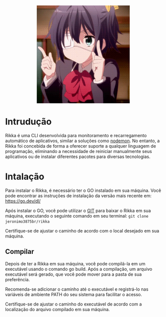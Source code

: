 <p align="center">
 <img src="https://github.com/jeronimo3875br/rikka/blob/master/assets/rikka_main.gif" alt="rikka_main" width="300"/>
</p>

# Intrudução
Rikka é uma CLI desenvolvida para monitoramento e recarregamento automático de aplicativos, similar a soluções como <a href="https://github.com/remy/nodemon">nodemon</a>. No entanto, a Rikka foi concebida de forma a oferecer suporte a qualquer linguagem de programação, eliminando a necessidade de reiniciar manualmente seus aplicativos ou de instalar diferentes pacotes para diversas tecnologias.

# Intalação
Para instalar o Rikka, é necessário ter o GO instalado em sua máquina. Você pode encontrar as instruções de instalação da versão mais recente em: https://go.dev/dl/

Após instalar o GO, você pode utilizar o <a href="https://git-scm.com/">GIT<a/> para baixar o Rikka em sua máquina, executando o seguinte comando em seu terminal: ``git clone jeronimo3875br/rikka``

Certifique-se de ajustar o caminho de acordo com o local desejado em sua máquina.

## Compilar 
Depois de ter a Rikka em sua máquina, você pode compilá-la em um executável usando o comando go build. Após a compilação, um arquivo executável será gerado, que você pode mover para a pasta de sua preferência.

Recomenda-se adicionar o caminho até o executável e registrá-lo nas variáveis de ambiente PATH do seu sistema para facilitar o acesso.

Certifique-se de ajustar o caminho do executável de acordo com a localização do arquivo compilado em sua máquina.
